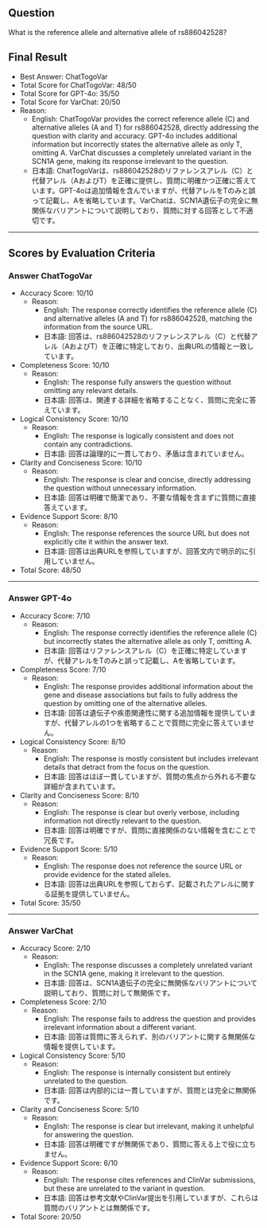 ## Question

What is the reference allele and alternative allele of rs886042528?

## Final Result

- Best Answer: ChatTogoVar
- Total Score for ChatTogoVar: 48/50
- Total Score for GPT-4o: 35/50
- Total Score for VarChat: 20/50
- Reason:
  - English: ChatTogoVar provides the correct reference allele (C) and alternative alleles (A and T) for rs886042528, directly addressing the question with clarity and accuracy. GPT-4o includes additional information but incorrectly states the alternative allele as only T, omitting A. VarChat discusses a completely unrelated variant in the SCN1A gene, making its response irrelevant to the question.
  - 日本語: ChatTogoVarは、rs886042528のリファレンスアレル（C）と代替アレル（AおよびT）を正確に提供し、質問に明確かつ正確に答えています。GPT-4oは追加情報を含んでいますが、代替アレルをTのみと誤って記載し、Aを省略しています。VarChatは、SCN1A遺伝子の完全に無関係なバリアントについて説明しており、質問に対する回答として不適切です。

---

## Scores by Evaluation Criteria

### Answer ChatTogoVar
- Accuracy Score: 10/10
  - Reason: 
    - English: The response correctly identifies the reference allele (C) and alternative alleles (A and T) for rs886042528, matching the information from the source URL.
    - 日本語: 回答は、rs886042528のリファレンスアレル（C）と代替アレル（AおよびT）を正確に特定しており、出典URLの情報と一致しています。
- Completeness Score: 10/10
  - Reason: 
    - English: The response fully answers the question without omitting any relevant details.
    - 日本語: 回答は、関連する詳細を省略することなく、質問に完全に答えています。
- Logical Consistency Score: 10/10
  - Reason: 
    - English: The response is logically consistent and does not contain any contradictions.
    - 日本語: 回答は論理的に一貫しており、矛盾は含まれていません。
- Clarity and Conciseness Score: 10/10
  - Reason: 
    - English: The response is clear and concise, directly addressing the question without unnecessary information.
    - 日本語: 回答は明確で簡潔であり、不要な情報を含まずに質問に直接答えています。
- Evidence Support Score: 8/10
  - Reason: 
    - English: The response references the source URL but does not explicitly cite it within the answer text.
    - 日本語: 回答は出典URLを参照していますが、回答文内で明示的に引用していません。
- Total Score: 48/50

---

### Answer GPT-4o
- Accuracy Score: 7/10
  - Reason: 
    - English: The response correctly identifies the reference allele (C) but incorrectly states the alternative allele as only T, omitting A.
    - 日本語: 回答はリファレンスアレル（C）を正確に特定していますが、代替アレルをTのみと誤って記載し、Aを省略しています。
- Completeness Score: 7/10
  - Reason: 
    - English: The response provides additional information about the gene and disease associations but fails to fully address the question by omitting one of the alternative alleles.
    - 日本語: 回答は遺伝子や疾患関連性に関する追加情報を提供していますが、代替アレルの1つを省略することで質問に完全に答えていません。
- Logical Consistency Score: 8/10
  - Reason: 
    - English: The response is mostly consistent but includes irrelevant details that detract from the focus on the question.
    - 日本語: 回答はほぼ一貫していますが、質問の焦点から外れる不要な詳細が含まれています。
- Clarity and Conciseness Score: 8/10
  - Reason: 
    - English: The response is clear but overly verbose, including information not directly relevant to the question.
    - 日本語: 回答は明確ですが、質問に直接関係のない情報を含むことで冗長です。
- Evidence Support Score: 5/10
  - Reason: 
    - English: The response does not reference the source URL or provide evidence for the stated alleles.
    - 日本語: 回答は出典URLを参照しておらず、記載されたアレルに関する証拠を提供していません。
- Total Score: 35/50

---

### Answer VarChat
- Accuracy Score: 2/10
  - Reason: 
    - English: The response discusses a completely unrelated variant in the SCN1A gene, making it irrelevant to the question.
    - 日本語: 回答は、SCN1A遺伝子の完全に無関係なバリアントについて説明しており、質問に対して無関係です。
- Completeness Score: 2/10
  - Reason: 
    - English: The response fails to address the question and provides irrelevant information about a different variant.
    - 日本語: 回答は質問に答えられず、別のバリアントに関する無関係な情報を提供しています。
- Logical Consistency Score: 5/10
  - Reason: 
    - English: The response is internally consistent but entirely unrelated to the question.
    - 日本語: 回答は内部的には一貫していますが、質問とは完全に無関係です。
- Clarity and Conciseness Score: 5/10
  - Reason: 
    - English: The response is clear but irrelevant, making it unhelpful for answering the question.
    - 日本語: 回答は明確ですが無関係であり、質問に答える上で役に立ちません。
- Evidence Support Score: 6/10
  - Reason: 
    - English: The response cites references and ClinVar submissions, but these are unrelated to the variant in question.
    - 日本語: 回答は参考文献やClinVar提出を引用していますが、これらは質問のバリアントとは無関係です。
- Total Score: 20/50